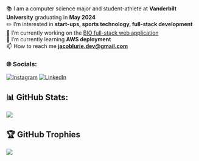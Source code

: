 📚 I am a computer science major and student-athlete at **Vanderbilt University** graduating in **May 2024**<br>
✏️ I’m interested in **start-ups, sports technology, full-stack development**<br>🔭 I’m currently working on the [BIO full-stack web application](https://github.com/4278-Project-Team-18/BIO-Frontend)<br>🌱 I’m currently learning **AWS deployment**<br>📫 How to reach me **jacoblurie.dev@gmail.com**

### 🌐 Socials:
[![Instagram](https://img.shields.io/badge/Instagram-%23E4405F.svg?logo=Instagram&logoColor=white)](https://instagram.com/jacob.lurie) [![LinkedIn](https://img.shields.io/badge/LinkedIn-%230077B5.svg?logo=linkedin&logoColor=white)](https://linkedin.com/in/jacoblurie29) 

## 📊 GitHub Stats:
![](https://github-readme-streak-stats.herokuapp.com/?user=jacoblurie29&theme=dark&hide_border=false)<br/>

## 🏆 GitHub Trophies
![](https://github-profile-trophy.vercel.app/?username=jacoblurie29&theme=radical&no-frame=false&no-bg=true&margin-w=4)



